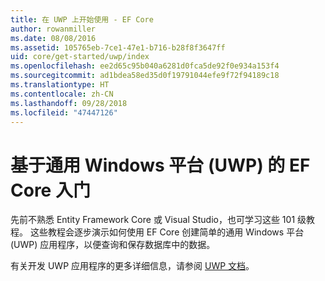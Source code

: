 ```yaml
---
title: 在 UWP 上开始使用 - EF Core
author: rowanmiller
ms.date: 08/08/2016
ms.assetid: 105765eb-7ce1-47e1-b716-b28f8f3647ff
uid: core/get-started/uwp/index
ms.openlocfilehash: ee2d65c95b040a6281d0fca5de92f0e934a153f4
ms.sourcegitcommit: ad1bdea58ed35d0f19791044efe9f72f94189c18
ms.translationtype: HT
ms.contentlocale: zh-CN
ms.lasthandoff: 09/28/2018
ms.locfileid: "47447126"
---
```

# <a name="getting-started-with-ef-core-on-universal-windows-platform-uwp"></a>基于通用 Windows 平台 (UWP) 的 EF Core 入门

先前不熟悉 Entity Framework Core 或 Visual Studio，也可学习这些 101 级教程。 这些教程会逐步演示如何使用 EF Core 创建简单的通用 Windows 平台 (UWP) 应用程序，以便查询和保存数据库中的数据。

有关开发 UWP 应用程序的更多详细信息，请参阅 [UWP 文档](https://docs.microsoft.com/windows/uwp/develop/)。
